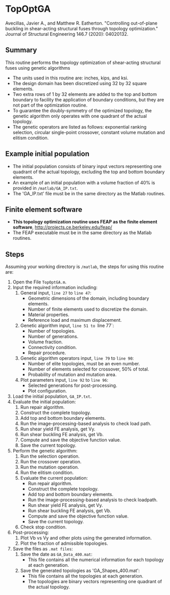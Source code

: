 # **TopOptGA**

Avecillas, Javier A., and Matthew R. Eatherton. "Controlling out-of-plane
buckling in shear-acting structural fuses through topology optimization."
Journal of Structural Engineering 146.7 (2020): 04020132.

## Summary
This routine performs the topology optimization of shear-acting
structural fuses using genetic algorithms

- The units used in this routine are: inches, kips, and ksi.
- The design domain has been discretized using 32 by 32 square elements.
- Two extra rows of 1 by 32 elements are added to the top and bottom
boundary to facility the application of boundary conditions, but they
are not part of the optimization routine.
- To guarantee the doubly-symmetry of the optimized topology, the
genetic algorithm only operates with one quadrant of the actual topology.
- The genetic operators are listed as follows: exponential ranking
selection, circular single-point crossover, constant volume mutation
and elitism condition.

## Example initial population
- The initial population consists of binary input vectors representing
one quadrant of the actual topology, excluding the top and bottom
boundary elements.
- An example of an initial population with a volume fraction of 40%
is provided in `/matlab/GA_IP.txt`.
- The 'GA_IP.txt' file must be in the same directory as the Matlab
routines.

## Finite element software
- **This topology optimization routine uses FEAP as the finite element
software**, http://projects.ce.berkeley.edu/feap/
- The FEAP executable must be in the same directory as the Matlab
routines.

## Steps
Assuming your working directory is `/matlab`, the steps for using this
routine are:
1. Open the File `TopOptGA.m`.
2. Input the required information including:
    1. General input, `line 27` to `line 47`:
        - Geometric dimensions of the domain, including boundary elements.
		- Number of finite elements used to discretize the domain.
		- Material properties.
		- Reference load and maximum displacement.
    2. Genetic algorithm input, `line 51 to `line 77`:
		- Number of topologies.
		- Number of generations.
		- Volume fraction.
		- Connectivity condition.
		- Repair procedure.
	3. Genetic algorithm operators input, `line 79` to `line 90`:
		- Number of elite topologies, must be an even number.
		- Number of elements selected for crossover, 50% of total.
		- Probability of mutation and mutation area.
	4. Plot parameters input, `line 92` to `line 96`:
		- Selected generations for post-processing.
		- Plot configuration.
3. Load the initial population, `GA_IP.txt`.
4. Evaluate the initial population:
	1. Run repair algorithm.
	2. Construct the complete topology.
	3. Add top and bottom boundary elements.
	4. Run the image-processing-based analysis to check load path.
	5. Run shear yield FE analysis, get Vy.
	6. Run shear buckling FE analysis, get Vb.
	7. Compute and save the objective function value.
	8. Save the current topology.
5. Perform the genetic algorithm:
	1. Run the selection operation.
	2. Run the crossover operation.
	3. Run the mutation operation.
	4. Run the elitism condition.
	5. Evaluate the current population:
		- Run repair algorithm.
		- Construct the complete topology.
		- Add top and bottom boundary elements.
		- Run the image-processing-based analysis to check loadpath.
		- Run shear yield FE analysis, get Vy.
		- Run shear buckling FE analysis, get Vb.
		- Compute and save the objective function value.
		- Save the current topology.
	6. Check stop condition.
6. Post-processing:
	1. Plot Vb vs Vy and other plots using the generated information.
	2. Plot the fraction of admissible topologies.
7. Save the files as `.mat files`:
	1. Save the date as `GA_Data_400.mat`:
		- This file contains all the numerical information for each
        topology at each generation.
	2. Save the generated topologies as 'GA_Shapes_400.mat':
		- This file contains all the topologies at each generation.
		- The topologies are binary vectors representing one quadrant
        of the actual topology.



